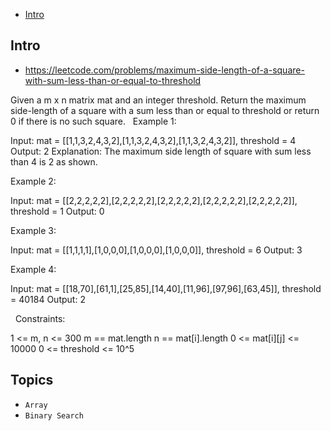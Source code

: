 - [Intro](#intro)

## Intro

- https://leetcode.com/problems/maximum-side-length-of-a-square-with-sum-less-than-or-equal-to-threshold

Given a m x n matrix mat and an integer threshold. Return the maximum side-length of a square with a sum less than or equal to threshold or return 0 if there is no such square.
 
Example 1:


Input: mat = [[1,1,3,2,4,3,2],[1,1,3,2,4,3,2],[1,1,3,2,4,3,2]], threshold = 4
Output: 2
Explanation: The maximum side length of square with sum less than 4 is 2 as shown.

Example 2:

Input: mat = [[2,2,2,2,2],[2,2,2,2,2],[2,2,2,2,2],[2,2,2,2,2],[2,2,2,2,2]], threshold = 1
Output: 0

Example 3:

Input: mat = [[1,1,1,1],[1,0,0,0],[1,0,0,0],[1,0,0,0]], threshold = 6
Output: 3

Example 4:

Input: mat = [[18,70],[61,1],[25,85],[14,40],[11,96],[97,96],[63,45]], threshold = 40184
Output: 2

 
Constraints:

1 <= m, n <= 300
m == mat.length
n == mat[i].length
0 <= mat[i][j] <= 10000
0 <= threshold <= 10^5



## Topics

- `Array`
- `Binary Search`


